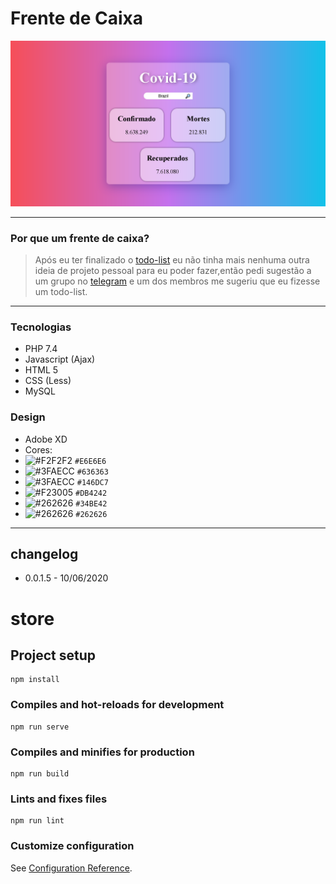 # Frente de Caixa
![interface image](https://github.com/Pbluer/Corona-Virus/blob/main/src/assets/review.png)

----

### Por que um frente de caixa?

> Após eu ter finalizado o  [todo-list](https://github.com/Pbluer/todoList) eu não tinha mais nenhuma outra ideia de projeto pessoal para eu poder fazer,então pedi sugestão a um grupo no [telegram](http://t.me/CodeWalkersDevs) e um dos membros me sugeriu que eu fizesse um todo-list.

----
### Tecnologias
* PHP 7.4
* Javascript (Ajax)
* HTML 5 
* CSS (Less)
* MySQL

### Design
* Adobe XD
* Cores:
 * ![#F2F2F2](https://placehold.it/15/E6E6E6/000000?text=+) `#E6E6E6`
 * ![#3FAECC](https://placehold.it/15/636363/000000?text=+) `#636363`
 * ![#3FAECC](https://placehold.it/15/146DC7/000000?text=+) `#146DC7`
 * ![#F23005](https://placehold.it/15/DB4242/000000?text=+) `#DB4242`
 * ![#262626](https://placehold.it/15/34BE42/000000?text=+) `#34BE42`
 * ![#262626](https://placehold.it/15/262626/000000?text=+) `#262626`
----
## changelog
* 0.0.1.5 - 10/06/2020


# store

## Project setup
```
npm install
```

### Compiles and hot-reloads for development
```
npm run serve
```

### Compiles and minifies for production
```
npm run build
```

### Lints and fixes files
```
npm run lint
```

### Customize configuration
See [Configuration Reference](https://cli.vuejs.org/config/).
